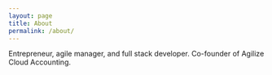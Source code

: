 ```yaml
---
layout: page
title: About
permalink: /about/
---
```


Entrepreneur, agile manager, and full stack developer. Co-founder of Agilize Cloud Accounting.
